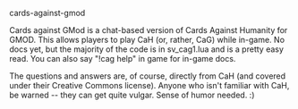 cards-against-gmod

Cards against GMod is a chat-based version of Cards Against Humanity for GMOD.  This allows players to play CaH (or, rather, CaG) while in-game.  No docs yet, but the majority of the code is in sv_cag1.lua and is a pretty easy read.  You can also say "!cag help" in game for in-game docs.

The questions and answers are, of course, directly from CaH (and covered under their Creative Commons license).  Anyone who isn't familiar with CaH, be warned -- they can get quite vulgar.  Sense of humor needed.  :)
